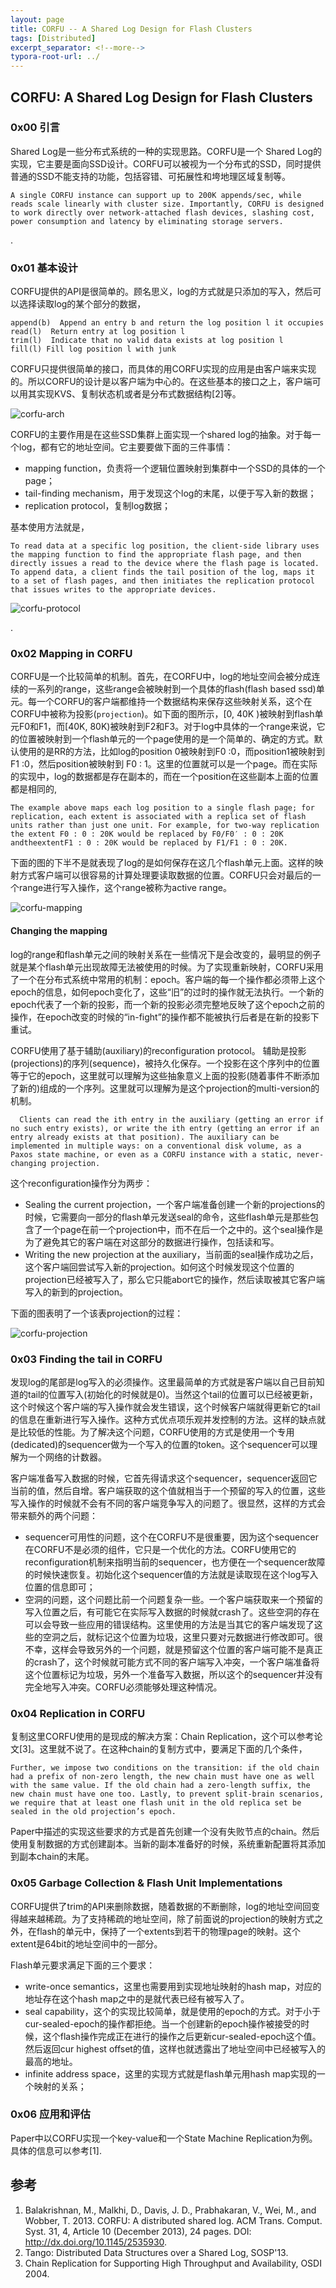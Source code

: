 ```yaml
---
layout: page
title: CORFU -- A Shared Log Design for Flash Clusters
tags: [Distributed]
excerpt_separator: <!--more-->
typora-root-url: ../
---
```


## CORFU: A Shared Log Design for Flash Clusters

### 0x00 引言

 Shared Log是一些分布式系统的一种的实现思路。CORFU是一个 Shared Log的实现，它主要是面向SSD设计。CORFU可以被视为一个分布式的SSD，同时提供普通的SSD不能支持的功能，包括容错、可拓展性和垮地理区域复制等。

```
A single CORFU instance can support up to 200K appends/sec, while reads scale linearly with cluster size. Importantly, CORFU is designed to work directly over network-attached flash devices, slashing cost, power consumption and latency by eliminating storage servers.
```

.

### 0x01 基本设计

  CORFU提供的API是很简单的。顾名思义，log的方式就是只添加的写入，然后可以选择读取log的某个部分的数据，

```
append(b)  Append an entry b and return the log position l it occupies
read(l)  Return entry at log position l
trim(l)  Indicate that no valid data exists at log position l
fill(l) Fill log position l with junk
```

 CORFU只提供很简单的接口，而具体的用CORFU实现的应用是由客户端来实现的。所以CORFU的设计是以客户端为中心的。在这些基本的接口之上，客户端可以用其实现KVS、复制状态机或者是分布式数据结构[2]等。

![corfu-arch](/assets/img/corfu-arch.png)

  CORFU的主要作用是在这些SSD集群上面实现一个shared log的抽象。对于每一个log，都有它的地址空间。它主要要做下面的三件事情：

* mapping function，负责将一个逻辑位置映射到集群中一个SSD的具体的一个page；
* tail-finding mechanism，用于发现这个log的末尾，以便于写入新的数据；
* replication protocol，复制log数据；

基本使用方法就是，

```
To read data at a specific log position, the client-side library uses the mapping function to find the appropriate flash page, and then directly issues a read to the device where the flash page is located. To append data, a client finds the tail position of the log, maps it to a set of flash pages, and then initiates the replication protocol that issues writes to the appropriate devices.
```

![corfu-protocol](/assets/img/corfu-protocol.png)

.

### 0x02 Mapping in CORFU

  CORFU是一个比较简单的机制。首先，在CORFU中，log的地址空间会被分成连续的一系列的range，这些range会被映射到一个具体的flash(flash based ssd)单元。每一个CORFU的客户端都维持一个数据结构来保存这些映射关系，这个在CORFU中被称为投影(`projection`)。如下面的图所示，[0, 40K )被映射到flash单元F0和F1，而[40K, 80K)被映射到F2和F3。对于log中具体的一个range来说，它的位置被映射到一个flash单元的一个page使用的是一个简单的、确定的方式。默认使用的是RR的方法，比如log的position 0被映射到F0 :0，而position1被映射到F1 :0，然后position被映射到 F0 : 1。这里的位置就可以是一个page。而在实际的实现中，log的数据都是存在副本的，而在一个position在这些副本上面的位置都是相同的,

```
The example above maps each log position to a single flash page; for replication, each extent is associated with a replica set of flash units rather than just one unit. For example, for two-way replication the extent F0 : 0 : 20K would be replaced by F0/F0′ : 0 : 20K andtheextentF1 : 0 : 20K would be replaced by F1/F1 : 0 : 20K.
```

下面的图的下半不是就表现了log的是如何保存在这几个flash单元上面。这样的映射方式客户端可以很容易的计算处理要读取数据的位置。CORFU只会对最后的一个range进行写入操作，这个range被称为active range。

![corfu-mapping](/assets/img/corfu-mapping.png)

#### Changing the mapping

  log的range和flash单元之间的映射关系在一些情况下是会改变的，最明显的例子就是某个flash单元出现故障无法被使用的时候。为了实现重新映射，CORFU采用了一个在分布式系统中常用的机制：epoch。客户端的每一个操作都必须带上这个epoch的信息，如何epoch变化了，这些“旧”的过时的操作就无法执行。一个新的epoch代表了一个新的投影，而一个新的投影必须完整地反映了这个epoch之前的操作，在epoch改变的时候的“in-fight”的操作都不能被执行后者是在新的投影下重试。

  CORFU使用了基于辅助(auxiliary)的reconfiguration protocol。 辅助是投影(projections)的序列(sequence)，被持久化保存。一个投影在这个序列中的位置等于它的epoch，这里就可以理解为这些抽象意义上面的投影(随着事件不断添加了新的)组成的一个序列。这里就可以理解为是这个projection的multi-version的机制。

```
  Clients can read the ith entry in the auxiliary (getting an error if no such entry exists), or write the ith entry (getting an error if an entry already exists at that position). The auxiliary can be implemented in multiple ways: on a conventional disk volume, as a Paxos state machine, or even as a CORFU instance with a static, never-changing projection.
```

这个reconfiguration操作分为两步：

*  Sealing the current projection，一个客户端准备创建一个新的projections的时候，它需要向一部分的flash单元发送seal的命令，这些flash单元是那些包含了一个page在前一个projection中，而不在后一个之中的。这个seal操作是为了避免其它的客户端在对这部分的数据进行操作，包括读和写。
* Writing the new projection at the auxiliary，当前面的seal操作成功之后，这个客户端回尝试写入新的projection。如何这个时候发现这个位置的projection已经被写入了，那么它只能abort它的操作，然后读取被其它客户端写入的新到的projection。

下面的图表明了一个该表projection的过程：

![corfu-projection](/assets/img/corfu-projection.png)

### 0x03 Finding the tail in CORFU

  发现log的尾部是log写入的必须操作。这里最简单的方式就是客户端以自己目前知道的tail的位置写入(初始化的时候就是0)。当然这个tail的位置可以已经被更新，这个时候这个客户端的写入操作就会发生错误，这个时候客户端就得更新它的tail的信息在重新进行写入操作。这种方式优点项乐观并发控制的方法。这样的缺点就是比较低的性能。为了解决这个问题，CORFU使用的方式是使用一个专用(dedicated)的sequencer做为一个写入的位置的token。这个sequencer可以理解为一个网络的计数器。

  客户端准备写入数据的时候，它首先得请求这个sequencer，sequencer返回它当前的值，然后自增。客户端获取的这个值就相当于一个预留的写入的位置，这些写入操作的时候就不会有不同的客户端竞争写入的问题了。很显然，这样的方式会带来额外的两个问题：

* sequencer可用性的问题，这个在CORFU不是很重要，因为这个sequencer在CORFU不是必须的组件，它只是一个优化的方法。CORFU使用它的reconfiguration机制来指明当前的sequencer，也方便在一个sequencer故障的时候快速恢复。初始化这个sequencer值的方法就是读取现在这个log写入位置的信息即可；
* 空洞的问题，这个问题比前一个问题复杂一些。一个客户端获取来一个预留的写入位置之后，有可能它在实际写入数据的时候就crash了。这些空洞的存在可以会导致一些应用的错误结构。这里使用的方法是当其它的客户端发现了这些的空洞之后，就标记这个位置为垃圾，这里只要对元数据进行修改即可。很不幸，这样会导致另外的一个问题，就是预留这个位置的客户端可能不是真正的crash了，这个时候就可能方式不同的客户端写入冲突，一个客户端准备将这个位置标记为垃圾，另外一个准备写入数据，所以这个的sequencer并没有完全地写入冲突。CORFU必须能够处理这种情况。



### 0x04 Replication in CORFU

 复制这里CORFU使用的是现成的解决方案：Chain Replication，这个可以参考论文[3]。这里就不说了。在这种chain的复制方式中，要满足下面的几个条件，

```
Further, we impose two conditions on the transition: if the old chain had a prefix of non-zero length, the new chain must have one as well with the same value. If the old chain had a zero-length suffix, the new chain must have one too. Lastly, to prevent split-brain scenarios, we require that at least one flash unit in the old replica set be sealed in the old projection’s epoch.
```

 Paper中描述的实现这些要求的方式是首先创建一个没有失败节点的chain。然后使用复制数据的方式创建副本。当新的副本准备好的时候，系统重新配置将其添加到副本chain的末尾。



### 0x05 Garbage Collection & Flash Unit Implementations

  CORFU提供了trim的API来删除数据，随着数据的不断删除，log的地址空间回变得越来越稀疏。为了支持稀疏的地址空间，除了前面说的projection的映射方式之外，在flash的单元中，保持了一个extents到若干的物理page的映射。这个extent是64bit的地址空间中的一部分。

  Flash单元要求满足下面的三个要求：

* write-once semantics，这里也需要用到实现地址映射的hash map，对应的地址存在这个hash map之中的是就代表已经有被写入了。
*  seal capability，这个的实现比较简单，就是使用的epoch的方式。对于小于cur-sealed-epoch的操作都拒绝。当一个创建新的epoch操作被接受的时候，这个flash操作完成正在进行的操作之后更新cur-sealed-epoch这个值。然后返回cur highest offset的值，这样也就透露出了地址空间中已经被写入的最高的地址。
* infinite address space，这里的实现方式就是flash单元用hash map实现的一个映射的关系；



### 0x06 应用和评估

   Paper中以CORFU实现一个key-value和一个State Machine Replication为例。具体的信息可以参考[1].



## 参考

1. Balakrishnan, M., Malkhi, D., Davis, J. D., Prabhakaran, V., Wei, M., and Wobber, T. 2013. CORFU: A
   distributed shared log. ACM Trans. Comput. Syst. 31, 4, Article 10 (December 2013), 24 pages.
   DOI: http://dx.doi.org/10.1145/2535930.
2. Tango: Distributed Data Structures over a Shared Log, SOSP'13.
3. Chain Replication for Supporting High Throughput and Availability, OSDI 2004.

